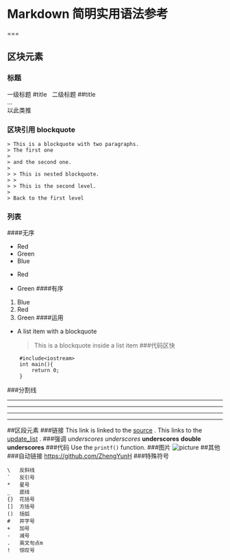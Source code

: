 # Markdown 简明实用语法参考
===
## 区块元素
### 标题
  一级标题 #title  
  二级标题 ##title  
  ...  
  以此类推  
### 区块引用 blockquote
    > This is a blockquote with two paragraphs.
    > The first one
    > 
    > and the second one.
    > 
    > > This is nested blockquote.
    > >
    > > This is the second level.
    > 
    > Back to the first level
### 列表
####无序
  * Red
  * Green
  * Blue
  + Red
  - Green
####有序
  1. Blue
  2. Red
  3. Green
####运用
*   A list item with a blockquote

    >This is a blockquote
    >inside a list item
###代码区快
```
    #include<iostream>
    int main(){
        return 0;
    }
```
###分割线
* * * 
***
*****
- - -
##区段元素
###链接
This link is linked to the [source](http://www.appinn.com/markdown/) .
This links to the [update_list](./update_list.md/) .
###强调
*underscores*
_underscores_
**underscores**
__double underscores__
###代码
Use the `printf()` function.
###图片
![picture](https://gss2.bdstatic.com/9fo3dSag_xI4khGkpoWK1HF6hhy/baike/c0%3Dbaike180%2C5%2C5%2C180%2C60/sign=d997317c11ce36d3b6098b625b9a51e2/00e93901213fb80ef9ceac7132d12f2eb938947d.jpg)
##其他
###自动链接
<https://github.com/ZhengYunH>
###特殊符号
```
\   反斜线
`   反引号
*   星号
_   底线
{}  花括号
[]  方括号
()  括弧
#   井字号
+   加号
-   减号
.   英文句点m
!   惊叹号
```
